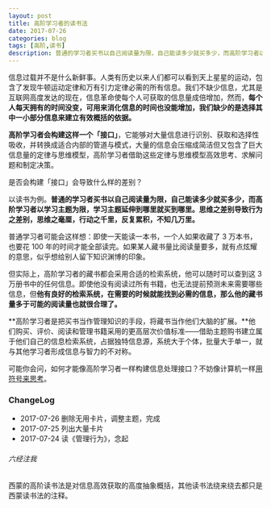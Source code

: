 ```yaml
---
layout: post
title: 高阶学习者的读书法
date: 2017-07-26
categories: blog
tags: [高阶,读书]
description: 普通的学习者买书以自己阅读量为限，自己能读多少就买多少，而高阶学习者以学习主题为限，学习主题延伸到哪里就买到哪里。思维之差别导致行为之差别，思维之毫厘，行动之千里，反复累积，不知几万里。
---
```


信息过载并不是什么新鲜事。人类有历史以来人们都可以看到天上星星的运动，包含了发现牛顿运动定律和万有引力定律必需的所有信息。我们不缺少信息，尤其是互联网高度发达的现在，信息革命使每个人可获取的信息量成倍增加，然而，**每个人每天拥有的时间没变，可用来消化信息的时间也没能增加，我们缺少的是选择其中一小部分信息来建立有效概括的依据。**

**高阶学习者会构建这样一个「接口」**，它能够对大量信息进行识别、获取和选择性吸收，并转换成适合内部的管道与模式，大量的信息会压缩成简洁但又包含了巨大信息量的定律与思维模型，高阶学习者借助这些定律与思维模型高效思考、求解问题和制定决策。

是否会构建「接口」会导致什么样的差别？

以读书为例。**普通的学习者买书以自己阅读量为限，自己能读多少就买多少，而高阶学习者以学习主题为限，学习主题延伸到哪里就买到哪里。思维之差别导致行为之差别，思维之毫厘，行动之千里，反复累积，不知几万里。**

普通学习者可能会这样想：即使一天能读一本书，一个人如果收藏了 3 万本书，也要花 100 年的时间才能全部读完。如果某人藏书量比阅读量要多，就有点炫耀的意思，似乎想给别人留下知识渊博的印象。

但实际上，高阶学习者的藏书都会采用合适的检索系统，他可以随时可以查到这 3 万册书中的任何信息。即使他没有阅读过所有书籍，也无法提前预测未来需要哪些信息，但**他有良好的检索系统，在需要的时候就能找到必需的信息，那么他的藏书量多于可能的阅读量也就很合理了。**

**高阶学习者是把买书当作管理知识的手段，将藏书当作他们大脑的扩展。**他们购买、评价、阅读和管理书籍采用的更高层次价值标准——借助主题购书建立属于他们自己的信息检索系统，占据独特信息源，系统大于个体，批量大于单一，就与其他学习者形成信息与智力的不对称。

可能你会问，如何才能像高阶学习者一样构建信息处理接口？不妨像计算机一样[用符号来思考](http://www.cnfeat.com/blog/2017/07/19/HumanCognition/)。

### ChangeLog

- 2017-07-26 删除无用卡片，调整主题，完成
- 2017-07-25 列出大量卡片
- 2017-07-24 读《管理行为》，念起

###### 六经注我

西蒙的高阶读书法是对信息高效获取的高度抽象概括，其他读书法绕来绕去都只是西蒙读书法的注释。








